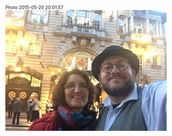 <!--
title: Photo 2015-05-20 20:01:57
date: Wed May 20 2015 21:01:57 GMT+0100 (British Summer Time)
tags: enjoying,carmen,london,colliseum
-->
Photo 2015-05-20 20:01:57
![](119464174077-0.jpg)
